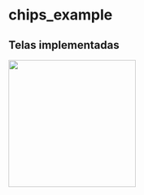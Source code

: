 # chips_example

## Telas implementadas

<img src="https://user-images.githubusercontent.com/37156004/148563673-d07b8262-5e16-4c66-a09a-bc0c53fe5fa9.gif" width="250"/>

